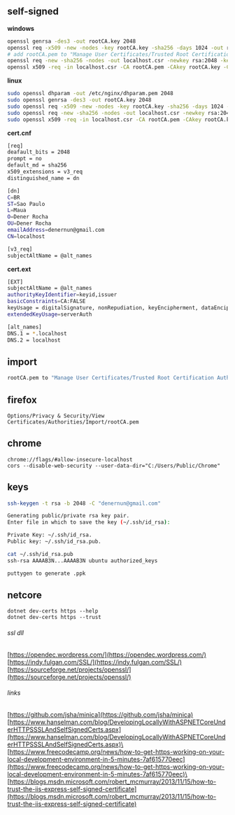 ## self-signed
**windows**
```bash
openssl genrsa -des3 -out rootCA.key 2048
openssl req -x509 -new -nodes -key rootCA.key -sha256 -days 1024 -out rootCA.pem -config cert.cnf
# add rootCA.pem to "Manage User Certificates/Trusted Root Certification Authorities"
openssl req -new -sha256 -nodes -out localhost.csr -newkey rsa:2048 -keyout localhost.key -config cert.cnf
openssl x509 -req -in localhost.csr -CA rootCA.pem -CAkey rootCA.key -CAcreateserial -out localhost.crt -days 500 -sha256 -extfile cert.ext
```
**linux**
```bash
sudo openssl dhparam -out /etc/nginx/dhparam.pem 2048
sudo openssl genrsa -des3 -out rootCA.key 2048
sudo openssl req -x509 -new -nodes -key rootCA.key -sha256 -days 1024 -out rootCA.pem -config cert.cnf
sudo openssl req -new -sha256 -nodes -out localhost.csr -newkey rsa:2048 -keyout localhost.key -config cert.cnf
sudo openssl x509 -req -in localhost.csr -CA rootCA.pem -CAkey rootCA.key -CAcreateserial -out localhost.crt -days 500 -sha256 -extfile cert.ext
```
**cert.cnf**
```bash
[req]
deafault_bits = 2048
prompt = no
default_md = sha256
x509_extensions = v3_req
distinguished_name = dn

[dn]
C=BR
ST=Sao Paulo
L=Maua
O=Dener Rocha
OU=Dener Rocha
emailAddress=denernun@gmail.com
CN=localhost

[v3_req]
subjectAltName = @alt_names
```
**cert.ext**
```bash
[EXT]
subjectAltName = @alt_names
authorityKeyIdentifier=keyid,issuer
basicConstraints=CA:FALSE
keyUsage = digitalSignature, nonRepudiation, keyEncipherment, dataEncipherment
extendedKeyUsage=serverAuth

[alt_names]
DNS.1 = *.localhost
DNS.2 = localhost
```
## import
```bash
rootCA.pem to "Manage User Certificates/Trusted Root Certification Authorities"
```
## firefox
```text
Options/Privacy & Security/View Certificates/Authorities/Import/rootCA.pem
```
## chrome
```text
chrome://flags/#allow-insecure-localhost
cors --disable-web-security --user-data-dir="C:/Users/Public/Chrome"
```
## keys
```bash
ssh-keygen -t rsa -b 2048 -C "denernun@gmail.com"

Generating public/private rsa key pair.
Enter file in which to save the key (~/.ssh/id_rsa):

Private Key: ~/.ssh/id_rsa.
Public key: ~/.ssh/id_rsa.pub.

cat ~/.ssh/id_rsa.pub
ssh-rsa AAAAB3N...AAAAB3N ubuntu authorized_keys

puttygen to generate .ppk
```
## netcore
```text
dotnet dev-certs https --help
dotnet dev-certs https --trust
```
###### ssl dll
[https://opendec.wordpress.com/](https://opendec.wordpress.com/)
[https://indy.fulgan.com/SSL/](https://indy.fulgan.com/SSL/)
[https://sourceforge.net/projects/openssl/](https://sourceforge.net/projects/openssl/)
###### links
[https://github.com/jsha/minica](https://github.com/jsha/minica)
[https://www.hanselman.com/blog/DevelopingLocallyWithASPNETCoreUnderHTTPSSSLAndSelfSignedCerts.aspx](https://www.hanselman.com/blog/DevelopingLocallyWithASPNETCoreUnderHTTPSSSLAndSelfSignedCerts.aspx)\
[https://www.freecodecamp.org/news/how-to-get-https-working-on-your-local-development-environment-in-5-minutes-7af615770eec](https://www.freecodecamp.org/news/how-to-get-https-working-on-your-local-development-environment-in-5-minutes-7af615770eec)\
[https://blogs.msdn.microsoft.com/robert_mcmurray/2013/11/15/how-to-trust-the-iis-express-self-signed-certificate](https://blogs.msdn.microsoft.com/robert_mcmurray/2013/11/15/how-to-trust-the-iis-express-self-signed-certificate)
